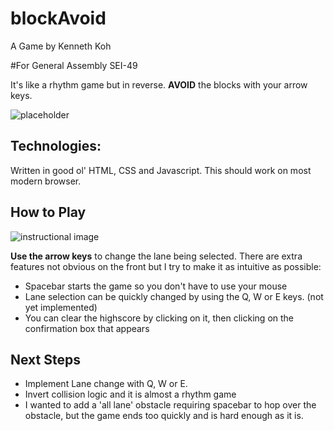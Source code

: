 # blockAvoid 
 A Game by Kenneth Koh
 
#For General Assembly SEI-49

It's like a rhythm game but in reverse. **AVOID** the blocks with your arrow keys.

![placeholder](https://i.imgur.com/FR9Vzig.jpg)

## Technologies:

Written in good ol' HTML, CSS and Javascript. This should work on most modern browser. 

## How to Play


![instructional image](http://notworking.com/soako)

**Use the arrow keys** to change the lane being selected. There are extra features not obvious on the front but I try to make it as intuitive as possible:
- Spacebar starts the game so you don't have to use your mouse
- Lane selection can be quickly changed by using the Q, W or E keys. (not yet implemented)
- You can clear the highscore by clicking on it, then clicking on the confirmation box that appears

## Next Steps

- Implement Lane change with Q, W or E.
- Invert collision logic and it is almost a rhythm game
- I wanted to add a 'all lane' obstacle requiring spacebar to hop over the obstacle, but the game ends too quickly and is hard enough as it is.
